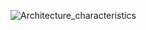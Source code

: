 

![Architecture_characteristics](https://github.com/KatasPioneers/RoadWarriors-Pioneers/assets/144905960/fbefffaf-5307-43bb-9d20-9a86c3f0d416)
